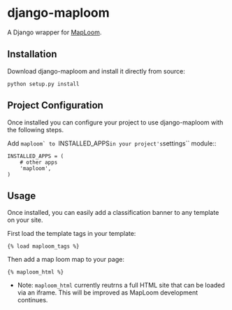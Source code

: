 django-maploom
==============

A Django wrapper for [MapLoom](https://github.com/ROGUE-JCTD/MapLoom).

Installation
------------

Download django-maploom and install it directly from source:

```python setup.py install```

Project Configuration
---------------------

Once installed you can configure your project to use 
django-maploom with the following steps.

Add ``maploom` to ``INSTALLED_APPS`` in your project's
``settings`` module::

    INSTALLED_APPS = (
        # other apps
        'maploom',
    )

Usage
-----

Once installed, you can easily add a classification banner to any template on your site.

First load the template tags in your template:

	{% load maploom_tags %}
	
Then add a map loom map to your page:

	{% maploom_html %}

* Note: ```maploom_html``` currently reutrns a full HTML site that can be loaded via an iframe.
This will be improved as MapLoom development continues.

